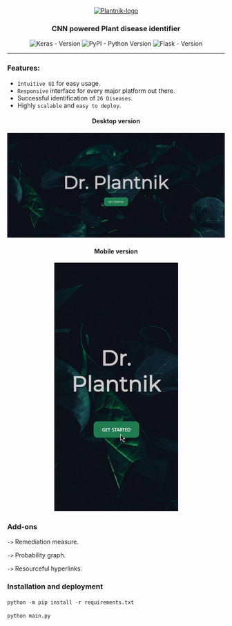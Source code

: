 <p align="center">
  <a href="" rel="noopener">
 <img src="https://cdn.discordapp.com/attachments/540056822435020805/563378068069154842/d0aa439c-1703-4ea6-af79-2b22a9e64cbf.png" alt="Plantnik-logo"></a>
</p>

<h3 align="center">CNN powered Plant disease identifier</h3>



<div align="center">

![Keras - Version](https://img.shields.io/badge/keras-2.2.4-orange.svg) ![PyPI - Python Version](https://img.shields.io/badge/python%20-3.6.6-blue.svg) ![Flask - Version](https://img.shields.io/badge/Flask-1.0.2-brightgreen.svg) 

</div>

------------------------------------------

### Features:

- `Intuitive UI` for easy usage.
- `Responsive` interface for every major platform out there.
- Successful identification of `26 Diseases`.
- Highly `scalable` and `easy to deploy`.

<h4 align="center">Desktop version</h4>
<p align="center">
<img src ="./static/assets/2019-04-05_02-06-41.gif">
</p>

<h4 align="center">Mobile version</h4>
<p align="center">
<img src ="./static/assets/2019-04-05_02-11-30.gif">
</p>


### Add-ons
`->` Remediation measure.

`->` Probability graph.

`->` Resourceful hyperlinks.

### Installation and deployment

```python -m pip install -r requirements.txt```

```python main.py```

